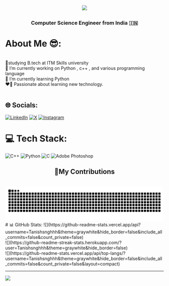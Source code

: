 <h1 align="center"><img src="https://readme-typing-svg.herokuapp.com/?font=Righteous&size=35&center=true&vCenter=true&width=500&height=70&duration=3300&lines=Namaste!🙏+;+I'm+Tanish+singh!👋;" /></h1>
<h3 align="center"> Computer Science Engineer from India 🇮🇳 </h3>
<h1 align="center"></h1>


<div align="left">

# About Me 😎:
<br>📖studying B.tech at ITM Skills university<br>🔭 I’m currently working on Python ,  c++ , and various programming language<br>🌱 I’m currently learning Python<br>❤️‍🔥 Passionate about learning new technology.<br><br>

## 🌐 Socials:
[![LinkedIn](https://img.shields.io/badge/LinkedIn-%230077B5.svg?logo=linkedin&logoColor=white)](https://linkedin.com/in/tanish-singh-279005215) [![X](https://img.shields.io/badge/X-black.svg?logo=X&logoColor=white)](https://x.com/TanishSinghRaj5) [![Instagram](https://img.shields.io/badge/Instagram-%23E4405F.svg?logo=Instagram&logoColor=white)](https://instagram.com/_tanish.snghh_) 


# 💻 Tech Stack:
![C++](https://img.shields.io/badge/c++-%2300599C.svg?style=for-the-badge&logo=c%2B%2B&logoColor=white) ![Python](https://img.shields.io/badge/python-3670A0?style=for-the-badge&logo=python&logoColor=ffdd54) ![C](https://img.shields.io/badge/c-%2300599C.svg?style=for-the-badge&logo=c&logoColor=white) ![Adobe Photoshop](https://img.shields.io/badge/adobe%20photoshop-%2331A8FF.svg?style=for-the-badge&logo=adobe%20photoshop&logoColor=white) 

<div align="center">
  <h2>💪My Contributions</h2>
  <br>
  <img alt="snake eating my contributions" src="https://raw.githubusercontent.com/Tanishsnghhh/Tanishsnghhh/output/github-contribution-grid-snake.svg" />
</div>
# 📊 GitHub Stats:
![](https://github-readme-stats.vercel.app/api?username=Tanishsnghhh&theme=graywhite&hide_border=false&include_all_commits=false&count_private=false)<br/>
![](https://github-readme-streak-stats.herokuapp.com/?user=Tanishsnghhh&theme=graywhite&hide_border=false)<br/>
![](https://github-readme-stats.vercel.app/api/top-langs/?username=Tanishsnghhh&theme=graywhite&hide_border=false&include_all_commits=false&count_private=false&layout=compact)

---
[![](https://visitcount.itsvg.in/api?id=Tanishsnghhh&icon=1&color=0)](https://visitcount.itsvg.in)


<!-- Proudly created with GPRM ( https://gprm.itsvg.in ) -->
